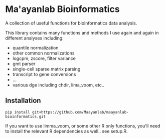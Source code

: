 # Ma'ayanlab Bioinformatics

A collection of useful functions for bioinformatics data analysis.

This library contains many functions and methods I use again and again in different analyses including:
- quantile normalization
- other common normalizations
- logcpm, zscore, filter variance
- gmt parser
- single-cell sparse matrix parsing
- transcript to gene conversions
- ...
- various dge including chdir, lima_voom, etc..

## Installation
```
pip install git+https://github.com/Maayanlab/maayanlab-bioinformatics.git
```

If you want to use limma_voom, or some other R only functions, you'll need to install the relevant R dependencies as well.. see setup.R.
